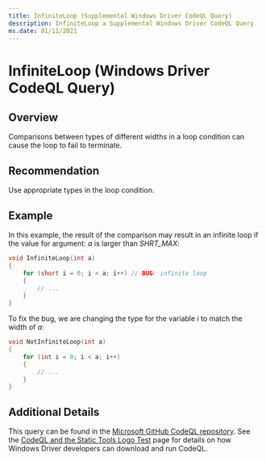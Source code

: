 ```yaml
---
title: InfiniteLoop (Supplemental Windows Driver CodeQL Query)
description: InfiniteLoop a Supplemental Windows Driver CodeQL Query
ms.date: 01/11/2021
---
```


# InfiniteLoop (Windows Driver CodeQL Query)

## Overview

Comparisons between types of different widths in a loop condition can cause the loop to fail to terminate.

## Recommendation

Use appropriate types in the loop condition.

## Example

In this example, the result of the comparison may result in an infinite loop if the value for argument: *a* is larger than *SHRT_MAX*:

```cpp
void InfiniteLoop(int a)
{
    for (short i = 0; i < a; i++) // BUG: infinite loop
    {
        // ...
    }
}
```

To fix the bug, we are changing the type for the variable *i* to match the width of *a*:

```cpp
void NotInfiniteLoop(int a)
{
    for (int i = 0; i < a; i++) 
    {
        // ...
    }
}
```

## Additional Details

This query can be found in the [Microsoft GitHub CodeQL repository](https://github.com/microsoft/Windows-Driver-Developer-Supplemental-Tools).  See the [CodeQL and the Static Tools Logo Test](./static-tools-and-codeql.md) page for details on how Windows Driver developers can download and run CodeQL.
